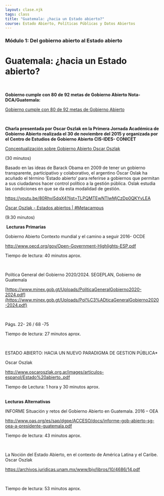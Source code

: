 ```yaml
---
layout: clase.njk
tags: class
title: "Guatemala: ¿hacia un Estado abierto?"
course: Estado Abierto, Políticas Públicas y Datos Abiertos
---
```

### Módulo 1: Del gobierno abierto al Estado abierto

# Guatemala: ¿hacia un Estado abierto?

 

**Gobierno cumple con 80 de 92 metas de Gobierno Abierto Nota- DCA/Guatemala:**

[Gobierno cumple con 80 de 92 metas de Gobierno Abierto](https://www.youtube.com/embed/OlmRHiC1VlQ?feature=oembed)

 

**Charla presentada por Oscar Oszlak en la Primera Jornada Académica de Gobierno Abierto realizada el 30 de noviembre del 2015 y organizada por el Centro de Estudios de Gobierno Abierto CIS-IDES- CONICET**

[Conceptualización sobre Gobierno Abierto Oscar Oszlak](https://www.youtube.com/embed/WtwrLZWNy_E?feature=oembed)

(30 minutos)

Basado en las ideas de Barack Obama en 2009 de tener un gobierno transparente, participativo y colaborativo, el argentino Óscar Oslak ha acuñado el término ‘Estado abierto’ para referirse a gobiernos que permitan a sus ciudadanos hacer control político a la gestión pública. Oslak estudia las condiciones en que se da esta modalidad de gestión.

<https://youtu.be/80Rhvi5dqX4?list=TLPQMTEwNTIwMjCzDp0QKYvLEA>

[Óscar Oszlak - Estados abiertos | #Metacampus](https://www.youtube.com/embed/80Rhvi5dqX4?feature=oembed)

(9.30 minutos)

 **Lecturas Primarias**

Gobierno Abierto Contexto mundial y el camino a seguir 2016- OCDE

<http://www.oecd.org/gov/Open-Government-Highlights-ESP.pdf>

Tiempo de lectura: 40 minutos aprox.

 

Política General del Gobierno 2020/2024. SEGEPLAN, Gobierno de Guatemala

[https://www.minex.gob.gt/Uploads/PolíticaGeneralGobierno2020-2024.pdf](https://www.minex.gob.gt/Uploads/Pol%C3%ADticaGeneralGobierno2020-2024.pdf)

 

Págs. 22- 26 / 68 -75

Tiempo de lectura: 27 minutos aprox.

 

ESTADO ABIERTO: HACIA UN NUEVO PARADIGMA DE GESTION PÚBLICA*

Oscar Oszlak

<http://www.oscaroszlak.org.ar/images/articulos-espanol/Estado%20abierto..pdf>

Tiempo de Lectura: 1 hora y 30 minutos aprox.

\
**Lecturas Alternativas**

INFORME Situación y retos del Gobierno Abierto en Guatemala. 2016 – OEA

<http://www.oas.org/es/sap/dgpe/ACCESO/docs/informe-gob-abierto-sg-oea-a-presidente-guatemala.pdf>

Tiempo de lectura: 43 minutos aprox.

 

La Noción del Estado Abierto, en el contexto de América Latina y el Caribe. Oscar Oszlak

<https://archivos.juridicas.unam.mx/www/bjv/libros/10/4686/14.pdf>

 

Tiempo de lectura: 53 minutos aprox.